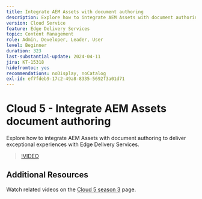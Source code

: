 ```yaml
---
title: Integrate AEM Assets with document authoring
description: Explore how to integrate AEM Assets with document authoring.
version: Cloud Service
feature: Edge Delivery Services
topic: Content Management
role: Admin, Developer, Leader, User
level: Beginner
duration: 323
last-substantial-update: 2024-04-11
jira: KT-15318
hidefromtoc: yes
recommendations: noDisplay, noCatalog
exl-id: ef7fdeb9-17c2-49a8-8335-5692f3a01d71
---
```

# Cloud 5 - Integrate AEM Assets document authoring

Explore how to integrate AEM Assets with document authoring to deliver exceptional experiences with Edge Delivery Services.

>[!VIDEO](https://video.tv.adobe.com/v/3428302/?quality=12&learn=on)


## Additional Resources

Watch related videos on the [Cloud 5 season 3](../cloud5-season-3.md) page.
